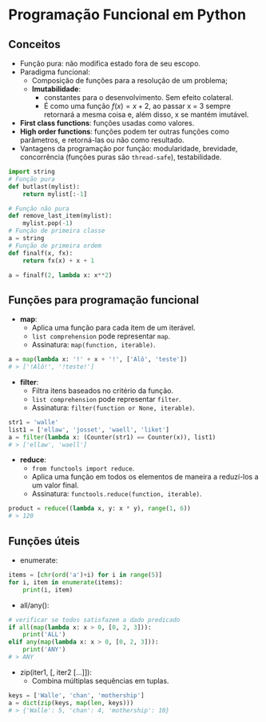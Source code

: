 # Programação Funcional em Python

## Conceitos

*   Função pura: não modifica estado fora de seu escopo.
*   Paradigma funcional:
    *   Composição de funções para a resolução de um problema;
    *   **Imutabilidade**:
        *   constantes para o desenvolvimento. Sem efeito colateral.
        *   É como uma função $f(x) = x+2$, ao passar x = 3 sempre retornará a mesma coisa e, além disso, x se mantém imutável.
*   **First class functions**: funções usadas como valores.
*   **High order functions**: funções podem ter outras funções como parâmetros, e retorná-las ou não como resultado.
*   Vantagens da programação por função: modularidade, brevidade, concorrência (funções puras são `thread-safe`), testabilidade.

```py
import string
# Função pura
def butlast(mylist):
    return mylist[:-1]

# Função não pura
def remove_last_item(mylist):
    mylist.pop(-1)
# Função de primeira classe
a = string
# Função de primeira ordem
def finalf(x, fx):
    return fx(x) + x + 1

a = finalf(2, lambda x: x**2)
```

## Funções para programação funcional

*   **map**:
    *   Aplica uma função para cada item de um iterável.
    *   `list comprehension` pode representar `map`.
    *   Assinatura: `map(function, iterable)`.
```py
a = map(lambda x: '!' + x + '!', ['Alô', 'teste'])
# > ['!Alô!', '!teste!']
```

*   **filter**:
    *   Filtra itens baseados no critério da função.
    *   `list comprehension` pode representar `filter`.
    *   Assinatura: `filter(function or None, iterable)`.
```py
str1 = 'walle'
list1 = ['ellaw', 'josset', 'waell', 'liket']
a = filter(lambda x: (Counter(str1) == Counter(x)), list1)
# > ['ellaw', 'waell']
```

*   **reduce**:
    *   `from functools import reduce`.
    *   Aplica uma função em todos os elementos de maneira a reduzí-los a um valor final.
    *   Assinatura: `functools.reduce(function, iterable)`.

```py
product = reduce((lambda x, y: x * y), range(1, 6))
# > 120
```

## Funções úteis

*   enumerate:
```py
items = [chr(ord('a')+i) for i in range(5)]
for i, item in enumerate(items):
    print(i, item)
```

*   all/any():
```py
# verificar se todos satisfazem a dado predicado
if all(map(lambda x: x > 0, [0, 2, 3])):
    print('ALL')
elif any(map(lambda x: x > 0, [0, 2, 3])):
    print('ANY')
# > ANY
```

*   zip(iter1, [, iter2 [...]]):
    *   Combina múltiplas sequências em tuplas.
```py
keys = ['Walle', 'chan', 'mothership']
a = dict(zip(keys, map(len, keys)))
# > {'Walle': 5, 'chan': 4, 'mothership': 10}
```